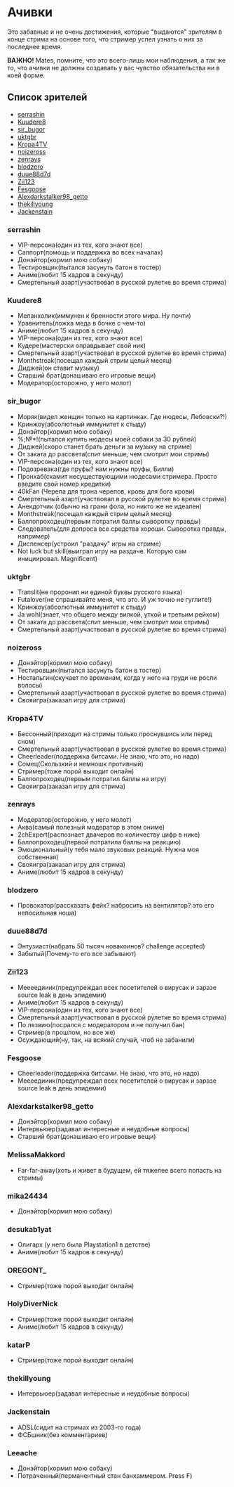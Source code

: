 # Ачивки

Это забавные и не очень достижения,
которые "выдаются" зрителям в конце стрима на основе того,
что стример успел узнать о них за последнее время.

**ВАЖНО!**
Mates, помните, что это всего-лишь мои наблюдения, а так же то, что ачивки не должны создавать у вас чувство обязательства ни в коей форме.

## Список зрителей
- [serrashin](#serrashin)
- [Kuudere8](#Kuudere8)
- [sir_bugor](#sir_bugor)
- [uktgbr](#uktgbr)
- [Kropa4TV](#kropa4TV)
- [noizeross](#noizeross)
- [zenrays](#zenrays)
- [blodzero](#blodzero)
- [duue88d7d](#duue88d7d)
- [Zii123](#Zii123)
- [Fesgoose](#Fesgoose)
- [Alexdarkstalker98_getto](#alexdarkstalker98_getto)
- [thekillyoung](#thekillyoung)
- [Jackenstain](#jackenstain)


### serrashin
- VIP-персона(один из тех, кого знают все)
- Саппорт(помощь и поддержка во всех началах)
- Донэйтор(кормил мою собаку)
- Тестировщик(пытался засунуть батон в тостер)
- Аниме(любит 15 кадров в секунду)
- Смертельный азарт(участвовал в русской рулетке во время стрима)

### Kuudere8
- Меланхолик(иммунен к бренности этого мира. Ну почти)
- Уравнитель(ложка меда в бочке с чем-то)
- Аниме(любит 15 кадров в секунду)
- VIP-персона(один из тех, кого знают все)
- Кудере(мастерски оправдывает свой ник)
- Смертельный азарт(участвовал в русской рулетке во время стрима)
- Monthstreak(посещал каждый стрим целый месяц)
- Диджей(он ставит музыку)
- Старший брат(донашиваю его игровые вещи)
- Модератор(осторожно, у него молот)

### sir_bugor
- Моряк(видел женщин только на картинках. Где нюдесы, Лебовски?!)
- Кринжоу(абсолютный иммунитет к стыду)
- Донэйтор(кормил мою собаку)
- %;№*!(пытался купить нюдесы моей собаки за 30 рублей)
- Диджей(скоро станет брать деньги за музыку на стриме)
- От заката до рассвета(спит меньше, чем смотрит мои стримы)
- VIP-персона(один из тех, кого знают все)
- Подозревака(где пруфы? нам нужны пруфы, Билли)
- Пронхаб(скамит несуществующими нюдесами стримера. Просто введите свой номер кредитки)
- 40kFan (Черепа для трона черепов, кровь для бога крови)
- Смертельный азарт(участвовал в русской рулетке во время стрима)
- Анекдотчик (обычно на грани фола, но никто же не идеален)
- Monthstreak(посещал каждый стрим целый месяц)
- Баллопроходец(первым потратил баллы сыворотку правды)
- Следователь(для допроса все средства хороши. Сыворотка правды, например)
- Диспенсер(устроил "раздачу" игры на стриме)
- Not luck but skill(выиграл игру на раздаче. Которую сам инициировал. Magnificent)

### uktgbr
- Translit(не проронил ни единой буквы русского языка)
- Futalover(не спрашивайте меня, что это. И уж точно не гуглите!)
- Кринжоу(абсолютный иммунитет к стыду)
- Ja wohl(знает, что общего между вилкой, уткой и третьим рейхом)
- От заката до рассвета(спит меньше, чем смотрит мои стримы)
- Смертельный азарт(участвовал в русской рулетке во время стрима)

### noizeross
- Донэйтор(кормил мою собаку)
- Тестировщик(пытался засунуть батон в тостер)
- Ностальгин(скучает по временам, когда у него на груди не росли волосы)
- Смертельный азарт(участвовал в русской рулетке во время стрима)
- Свояигра(заказал игру для стрима)

### Kropa4TV
- Бессонный(приходит на стримы только проснувшись или перед сном)
- Смертельный азарт(участвовал в русской рулетке во время стрима)
- Cheerleader(поддержка битсами. Не знаю, что это, но надо)
- Сомец(Скользкий и немношк противный)
- Стример(тоже порой выходит онлайн)
- Баллопроходец(первым потратил баллы на игру)
- Свояигра(заказал игру для стрима)

### zenrays
- Модератор(осторожно, у него молот)
- Аква(самый полезный модератор в этом ониме)
- 2chExpert(распознает двачеров по количеству цифр в нике)
- Баллопроходец(первой потратила баллы на реакцию)
- Эмоциональный(у тебя мало звуковых реакций. Нужна моя собственная)
- Свояигра(заказал игру для стрима)
- Аниме(любит 15 кадров в секунду)

### blodzero
- Провокатор(рассказать фейк? набросить на вентилятор? это его непосильная ноша)

### duue88d7d
- Энтузиаст(набрать 50 тысяч новакоинов? challenge accepted)
- Забытый(Почему-то его все забывают)

### Zii123
- Меееедииик(предупреждал всех посетителей о вирусах и заразе source leak в день эпидемии)
- Аниме(любит 15 кадров в секунду)
- VIP-персона(один из тех, кого знают все)
- Смертельный азарт(участвовал в русской рулетке во время стрима)
- По лезвию(посрался с модератором и не получил бан)
- Стример(в прошлом, но все же)
- Осуждающий(ну, так, на всякий случай, чтоб не забанили)

### Fesgoose
- Cheerleader(поддержка битсами. Не знаю, что это, но надо)
- Меееедииик(предупреждал всех посетителей о вирусах и заразе source leak в день эпидемии)

### Alexdarkstalker98_getto
- Донэйтор(кормил мою собаку)
- Интервьюер(задавал интересные и неудобные вопросы)
- Старший брат(донашиваю его игровые вещи)

### MelissaMakkord
- Far-far-away(хоть и живет в будущем, ей тяжелее всего попасть на стримы)

### mika24434
- Донэйтор(кормил мою собаку)

### desukab1yat
- Олигарх (у него была Playstation1 в детстве)
- Аниме(любит 15 кадров в секунду)

### OREGONT_
- Стример(тоже порой выходит онлайн)

### HolyDiverNick
- Стример(тоже порой выходит онлайн)
- Аниме(любит 15 кадров в секунду)

### katarP
- Стример(тоже порой выходит онлайн)

### thekillyoung
- Интервьюер(задавал интересные и неудобные вопросы)

### Jackenstain
- ADSL(сидит на стримах из 2003-го года)
- ФСБшник(без комментариев)

### Leeache
- Донэйтор(кормил мою собаку)
- Потраченный(перманентный стан банхаммером. Press F)
